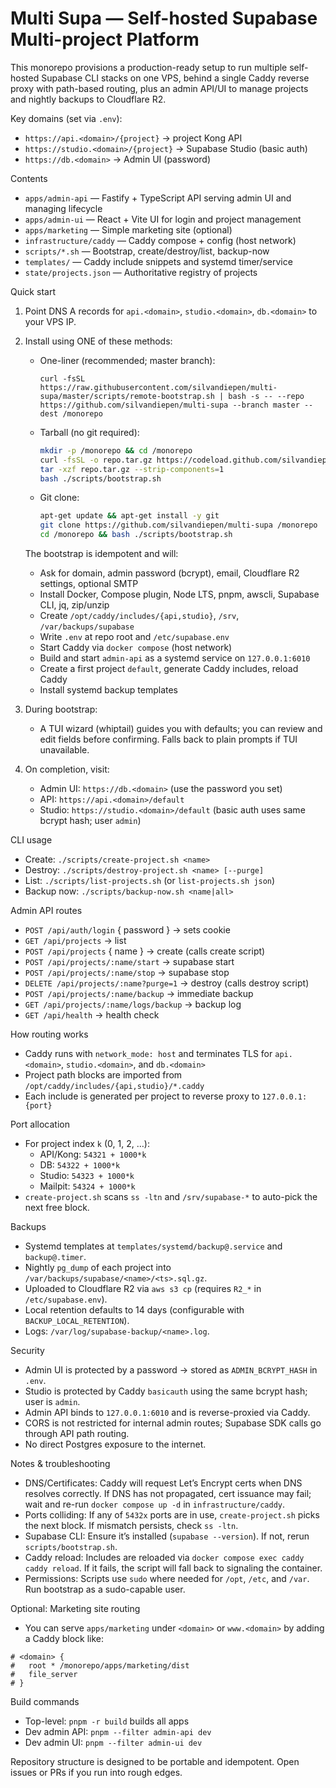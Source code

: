 # Multi Supa — Self-hosted Supabase Multi-project Platform

This monorepo provisions a production-ready setup to run multiple self-hosted Supabase CLI stacks on one VPS, behind a single Caddy reverse proxy with path-based routing, plus an admin API/UI to manage projects and nightly backups to Cloudflare R2.

Key domains (set via `.env`):
- `https://api.<domain>/{project}` → project Kong API
- `https://studio.<domain>/{project}` → Supabase Studio (basic auth)
- `https://db.<domain>` → Admin UI (password)

Contents
- `apps/admin-api` — Fastify + TypeScript API serving admin UI and managing lifecycle
- `apps/admin-ui` — React + Vite UI for login and project management
- `apps/marketing` — Simple marketing site (optional)
- `infrastructure/caddy` — Caddy compose + config (host network)
- `scripts/*.sh` — Bootstrap, create/destroy/list, backup-now
- `templates/` — Caddy include snippets and systemd timer/service
- `state/projects.json` — Authoritative registry of projects

Quick start
1) Point DNS A records for `api.<domain>`, `studio.<domain>`, `db.<domain>` to your VPS IP.
2) Install using ONE of these methods:

   - One-liner (recommended; master branch):

     `curl -fsSL https://raw.githubusercontent.com/silvandiepen/multi-supa/master/scripts/remote-bootstrap.sh | bash -s -- --repo https://github.com/silvandiepen/multi-supa --branch master --dest /monorepo`

   - Tarball (no git required):

     ```bash
     mkdir -p /monorepo && cd /monorepo
     curl -fsSL -o repo.tar.gz https://codeload.github.com/silvandiepen/multi-supa/tar.gz/refs/heads/master
     tar -xzf repo.tar.gz --strip-components=1
     bash ./scripts/bootstrap.sh
     ```

   - Git clone:

     ```bash
     apt-get update && apt-get install -y git
     git clone https://github.com/silvandiepen/multi-supa /monorepo
     cd /monorepo && bash ./scripts/bootstrap.sh
     ```

   The bootstrap is idempotent and will:
   - Ask for domain, admin password (bcrypt), email, Cloudflare R2 settings, optional SMTP
   - Install Docker, Compose plugin, Node LTS, pnpm, awscli, Supabase CLI, jq, zip/unzip
   - Create `/opt/caddy/includes/{api,studio}`, `/srv`, `/var/backups/supabase`
   - Write `.env` at repo root and `/etc/supabase.env`
   - Start Caddy via `docker compose` (host network)
   - Build and start `admin-api` as a systemd service on `127.0.0.1:6010`
   - Create a first project `default`, generate Caddy includes, reload Caddy
   - Install systemd backup templates

3) During bootstrap:
   - A TUI wizard (whiptail) guides you with defaults; you can review and edit fields before confirming. Falls back to plain prompts if TUI unavailable.

4) On completion, visit:
   - Admin UI: `https://db.<domain>` (use the password you set)
   - API: `https://api.<domain>/default`
   - Studio: `https://studio.<domain>/default` (basic auth uses same bcrypt hash; user `admin`)

CLI usage
- Create: `./scripts/create-project.sh <name>`
- Destroy: `./scripts/destroy-project.sh <name> [--purge]`
- List: `./scripts/list-projects.sh` (or `list-projects.sh json`)
- Backup now: `./scripts/backup-now.sh <name|all>`

Admin API routes
- `POST /api/auth/login` { password } → sets cookie
- `GET /api/projects` → list
- `POST /api/projects` { name } → create (calls create script)
- `POST /api/projects/:name/start` → supabase start
- `POST /api/projects/:name/stop` → supabase stop
- `DELETE /api/projects/:name?purge=1` → destroy (calls destroy script)
- `POST /api/projects/:name/backup` → immediate backup
- `GET /api/projects/:name/logs/backup` → backup log
- `GET /api/health` → health check

How routing works
- Caddy runs with `network_mode: host` and terminates TLS for `api.<domain>`, `studio.<domain>`, and `db.<domain>`
- Project path blocks are imported from `/opt/caddy/includes/{api,studio}/*.caddy`
- Each include is generated per project to reverse proxy to `127.0.0.1:{port}`

Port allocation
- For project index `k` (0, 1, 2, …):
  - API/Kong: `54321 + 1000*k`
  - DB: `54322 + 1000*k`
  - Studio: `54323 + 1000*k`
  - Mailpit: `54324 + 1000*k`
- `create-project.sh` scans `ss -ltn` and `/srv/supabase-*` to auto-pick the next free block.

Backups
- Systemd templates at `templates/systemd/backup@.service` and `backup@.timer`.
- Nightly `pg_dump` of each project into `/var/backups/supabase/<name>/<ts>.sql.gz`.
- Uploaded to Cloudflare R2 via `aws s3 cp` (requires `R2_*` in `/etc/supabase.env`).
- Local retention defaults to 14 days (configurable with `BACKUP_LOCAL_RETENTION`).
- Logs: `/var/log/supabase-backup/<name>.log`.

Security
- Admin UI is protected by a password → stored as `ADMIN_BCRYPT_HASH` in `.env`.
- Studio is protected by Caddy `basicauth` using the same bcrypt hash; user is `admin`.
- Admin API binds to `127.0.0.1:6010` and is reverse-proxied via Caddy.
- CORS is not restricted for internal admin routes; Supabase SDK calls go through API path routing.
- No direct Postgres exposure to the internet.

Notes & troubleshooting
- DNS/Certificates: Caddy will request Let’s Encrypt certs when DNS resolves correctly. If DNS has not propagated, cert issuance may fail; wait and re-run `docker compose up -d` in `infrastructure/caddy`.
- Ports colliding: If any of `5432x` ports are in use, `create-project.sh` picks the next block. If mismatch persists, check `ss -ltn`.
- Supabase CLI: Ensure it’s installed (`supabase --version`). If not, rerun `scripts/bootstrap.sh`.
- Caddy reload: Includes are reloaded via `docker compose exec caddy caddy reload`. If it fails, the script will fall back to signaling the container.
- Permissions: Scripts use `sudo` where needed for `/opt`, `/etc`, and `/var`. Run bootstrap as a sudo-capable user.

Optional: Marketing site routing
- You can serve `apps/marketing` under `<domain>` or `www.<domain>` by adding a Caddy block like:

```
# <domain> {
#   root * /monorepo/apps/marketing/dist
#   file_server
# }
```

Build commands
- Top-level: `pnpm -r build` builds all apps
- Dev admin API: `pnpm --filter admin-api dev`
- Dev admin UI: `pnpm --filter admin-ui dev`

Repository structure is designed to be portable and idempotent. Open issues or PRs if you run into rough edges.
